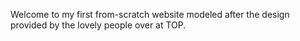 Welcome to my first from-scratch website modeled after the design provided by the lovely people over at TOP.
